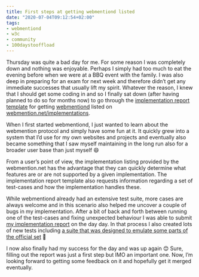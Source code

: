 ```yaml
---
title: First steps at getting webmentiond listed
date: "2020-07-04T09:12:54+02:00"
tags:
- webmentiond
- w3c
- community
- 100daystooffload
---
```


Thursday was quite a bad day for me. For some reason I was completely down and nothing was enjoyable. Perhaps I simply had too much to eat the evening before when we were at a BBQ event with the family. I was also deep in preparing for an exam for next week and therefore didn’t get any immediate successes that usually lift my spirit. Whatever the reason, I knew that I should get some coding in and so I finally sat down (after having planned to do so for months now) to go through the [implementation report template](https://github.com/w3c/webmention/blob/master/implementation-reports/TEMPLATE.md) for getting [webmentiond](https://webmentiond.org) listed on [webmention.net/implementations](https://webmention.net/implementations).

When I first started webmentiond, I just wanted to learn about the webmention protocol and simply have some fun at it. It quickly grew into a system that I’d use for my own websites and projects and eventually also became something that I saw myself maintaining in the long run also for a broader user base than just myself 😄

From a user’s point of view, the implementation listing provided by the webmention.net has the advantage that they can quickly determine what features are or are not supported by a given implementation. The implementation report template also requests information regarding a set of test-cases and how the implementation handles these. 

While webmentiond already had an extensive test suite, more cases are always welcome and in this scenario also helped me uncover a couple of bugs in my implementation. After a bit of back and forth between running one of the test-cases and fixing unexpected behaviour I was able to submit [my implementation report](https://github.com/w3c/webmention/pull/105) on the day day. In that process I also created lots of new tests including [a suite that was designed to emulate some parts of the official set](https://github.com/zerok/webmentiond/blob/3e2fc6a0d73596e7eab606d28bfac85d217c78c8/pkg/server/conformance_test.go) 🥳

I now also finally had my success for the day and was up again 😊 Sure, filling out the report was just a first step but IMO an important one. Now, I’m looking forward to getting some feedback on it and hopefully get it merged eventually. 
